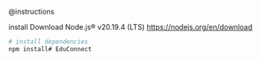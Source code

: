 @instructions

install Download Node.js® v20.19.4 (LTS)
https://nodejs.org/en/download

``` bash
# install dependencies
npm install#   E d u C o n n e c t  
 